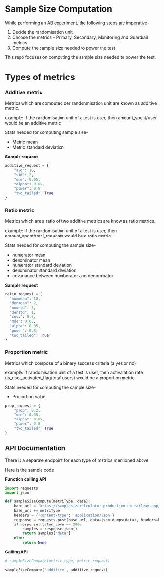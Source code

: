 # Sample Size Computation
While performing an AB experiment, the following steps are imperative-
1. Decide the randomisation unit
2. Choose the metrics - Primary, Secondary, Monitoring and Guardrail metrics
3. Compute the sample size needed to power the test

This repo focuses on computing the sample size needed to power the test.

# Types of metrics

### Additive metric
Metrics which are computed per randonmisation unit are known as additive metric. 

example: If the randomisation unit of a test is user, then amount_spent/user would be an additive metric

Stats needed for computing sample size-
* Metric mean
* Metric standard deviation

**Sample request**

```python
additive_request = {
    "avg": 10,
    "std": 2,
    "mde": 0.05,
    "alpha": 0.05,
    "power": 0.8,
    "two_tailed": True
}
```

### Ratio metric
Metrics which are a ratio of two additive metrics are know as ratio metrics.

example: If the randomisation unit of a test is user, then amount_spent/total_requests would be a ratio metric

Stats needed for computing the sample size-
* numerator mean
* denominator mean
* numerator standard deviation
* denominator standard deviation
* covariance between numberator and denominator

**Sample request**

  ```python
ratio_request = {
    "nummean": 10,
    "denmean": 2,
    "numstd": 5,
    "denstd": 1,
    "covv": 0.7,
    "mde": 0.05,
    "alpha": 0.05,
    "power": 0.8,
    "two_tailed": True
}
```

### Proportion metric
Metrics which compose of a binary success criteria (a yes or no)

example: If randomisation unit of a test is user, then activatation rate (is_user_activated_flag/total users) would be a proportion metric

Stats needed for computing the sample size-
* Proportion value

```python
prop_request = {
    "prop": 0.2,
    "mde": 0.05,
    "alpha": 0.05,
    "power": 0.8,
    "two_tailed": True
}
```


## API Documentation

There is a separate endpoint for each type of metrics mentioned above

Here is the sample code


**Function calling API**
```python
import requests
import json

def sampleSizeCompute(metriType, data):
    base_url = 'https://samplesizecalculator-production.up.railway.app/'
    base_url += metriType
    headers = {'content-type': 'application/json'}
    response = requests.post(base_url, data=json.dumps(data), headers=headers)
    if response.status_code == 200:
        samples = response.json()
        return samples['data']
    else:
        return None
```

**Calling API**
```python
# sampleSizeCompute(metric_type, metric_request)

sampleSizeCompute('additive', additive_request)
```
